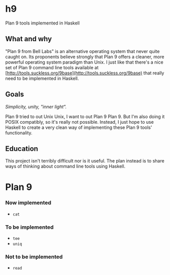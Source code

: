 # h9

Plan 9 tools implemented in Haskell

## What and why

"Plan 9 from Bell Labs" is an alternative operating system that never
quite caught on. Its proponents believe strongly that Plan 9 offers a
cleaner, more powerful operating system paradigm than Unix. I just
like that there's a nice set of Plan 9 command line tools available at
[http://tools.suckless.org/9base](http://tools.suckless.org/9base)
that really need to be implemented in Haskell.

## Goals

*Simplicity, unity, "inner light".*

Plan 9 tried to out Unix Unix, I want to out Plan 9 Plan 9. But I'm
also doing it POSIX compatibly, so it's really not possible. Instead,
I just hope to use Haskell to create a very clean way of implementing
these Plan 9 tools' functionality.

## Education

This project isn't terribly difficult nor is it useful. The plan
instead is to share ways of thinking about command line tools using
Haskell.

# Plan 9

### Now implemented

- `cat`

### To be implemented

- `tee`
- `uniq`

### Not to be implemented

- `read`
